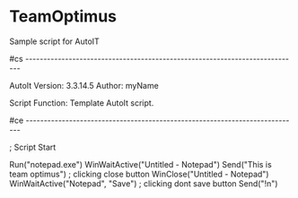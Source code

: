 # TeamOptimus
Sample script for AutoIT

#cs ----------------------------------------------------------------------------

 AutoIt Version: 3.3.14.5
 Author:         myName

 Script Function:
	Template AutoIt script.

#ce ----------------------------------------------------------------------------

; Script Start

Run("notepad.exe")
WinWaitActive("Untitled - Notepad")
Send("This is team optimus")
; clicking close button
WinClose("Untitled - Notepad")
WinWaitActive("Notepad", "Save")
; clicking dont save button
Send("!n")
